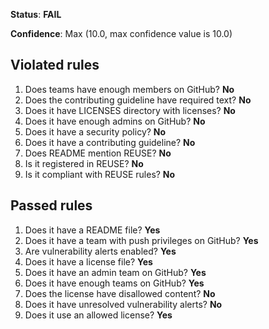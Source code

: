 **Status**: **FAIL**

**Confidence**: Max (10.0, max confidence value is 10.0)

## Violated rules

1.  Does teams have enough members on GitHub? **No**
1.  Does the contributing guideline have required text? **No**
1.  Does it have LICENSES directory with licenses? **No**
1.  Does it have enough admins on GitHub? **No**
1.  Does it have a security policy? **No**
1.  Does it have a contributing guideline? **No**
1.  Does README mention REUSE? **No**
1.  Is it registered in REUSE? **No**
1.  Is it compliant with REUSE rules? **No**


## Passed rules

1.  Does it have a README file? **Yes**
1.  Does it have a team with push privileges on GitHub? **Yes**
1.  Are vulnerability alerts enabled? **Yes**
1.  Does it have a license file? **Yes**
1.  Does it have an admin team on GitHub? **Yes**
1.  Does it have enough teams on GitHub? **Yes**
1.  Does the license have disallowed content? **No**
1.  Does it have unresolved vulnerability alerts? **No**
1.  Does it use an allowed license? **Yes**



